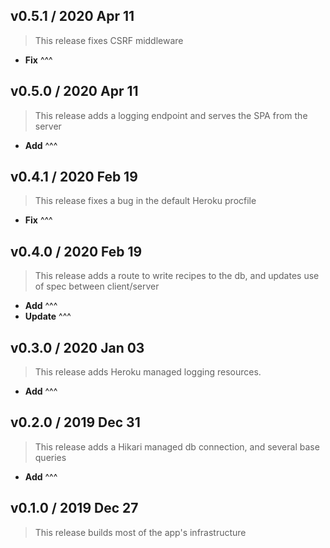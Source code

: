 ## v0.5.1 / 2020 Apr 11

> This release fixes CSRF middleware

* **Fix** ^^^

## v0.5.0 / 2020 Apr 11

> This release adds a logging endpoint and serves the SPA from the server

* **Add** ^^^

## v0.4.1 / 2020 Feb 19

> This release fixes a bug in the default Heroku procfile

* **Fix** ^^^

## v0.4.0 / 2020 Feb 19

> This release adds a route to write recipes to the db, and updates use of spec between client/server

* **Add** ^^^
* **Update** ^^^

## v0.3.0 / 2020 Jan 03

> This release adds Heroku managed logging resources.

* **Add** ^^^

## v0.2.0 / 2019 Dec 31

> This release adds a Hikari managed db connection, and several base queries

* **Add** ^^^

## v0.1.0 / 2019 Dec 27

> This release builds most of the app's infrastructure
